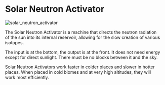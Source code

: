 # Solar Neutron Activator
![solar_neutron_activator](item:mekanism:solar_neutron_activator)

The Solar Neutron Activator is a machine that directs the neutron radiation of the sun into its internal reservoir, allowing for the slow creation of various isotopes.

The input is at the bottom, the output is at the front. It does not need energy except for direct sunlight. There must be no blocks between it and the sky.

Solar Neutron Activators work faster in colder places and slower in hotter places. When placed in cold biomes and at very high altitudes, they will work most efficiently.